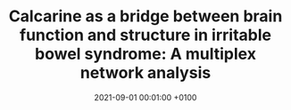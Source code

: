 ---
title: "Calcarine as a bridge between brain function and structure in irritable bowel syndrome: A multiplex network analysis"
date: 2021-09-01 00:01:00 +0100
selected: false
pub: "Journal of gastroenterology and hepatology, "
pub_date: "2021"
cover: /assets/images/covers/ibs.png
authors:
  - Nan Chen
  - Guangyao Liu
  - Man Guo
  - ...
  - Bin Hu
links:
  Paper: https://onlinelibrary.wiley.com/doi/abs/10.1111/jgh.15382
---